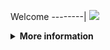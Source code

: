 Welcome
--------|
![](https://media.tenor.com/iVCiM9W7cvYAAAAd/welcome.gif)

<details>
  <summary><b>More information</b></summary>
  
#### ★ Social Accounts ★
<a href="https://www.facebook.com/Denventa.Xayonara.Team.UnlimitedARMY"><img src="https://raw.githubusercontent.com/Dumai-991/Dumai-991/main/Image/images.png" alt="alt text" width="75" height="75"></a>  
# ✭ LIST RANDOM USER AGENT 
  
  
  
### • - [ ( Link Pertama ) ]
### - [ https://whatmyuseragent.com/browser/sb/samsung-browser/96 ]
  # [++]
  # ----- [ ( User Agent ) ] ----- #
  ```Mozilla/5.0 (Linux; Android 7.0; SAMSUNG SM-G935L Build/NRD90M) AppleWebKit/537.36 (KHTML, like Gecko) SamsungBrowser/96.4 Chrome/56.0.2924.87 Mobile Safari/537.36```
### • - [ ( Link Kedua ) ]
### - [ https://whatmyuseragent.com/browser/sb/samsung-browser/9 ]
  # [++]
  # ----- [ ( User Agent ) ] ----- #
  ```Mozilla/5.0 (Linux; Android 6.0; CPH1715 Build/MRA58K) AppleWebKit/537.36 (KHTML, like Gecko) SamsungBrowser/9.2 Chrome/67.0.3396.87 Mobile Safari/537.36```
  
  ```Mozilla/5.0 (Linux; Android 9; SAMSUNG SM-J610G Build/PPR1.180610.011) AppleWebKit/537.36 (KHTML, like Gecko) SamsungBrowser/9.2 Chrome/67.0.3396.87 Mobile Safari/537.36```
  
  ```Mozilla/5.0 (Linux; Android 9; SAMSUNG SM-J610FN Build/PPR1.180610.011) AppleWebKit/537.36 (KHTML, like Gecko) SamsungBrowser/9.2 Chrome/67.0.3396.87 Mobile Safari/537.36```
  
  ```Mozilla/5.0 (Linux; Android 9; SAMSUNG SM-J610F Build/PPR1.180610.011) AppleWebKit/537.36 (KHTML, like Gecko) SamsungBrowser/9.4 Chrome/67.0.3396.87 Mobile Safari/537.36```
  
  ```Mozilla/5.0 (Linux; Android 9; SAMSUNG SM-J610F Build/PPR1.180610.011) AppleWebKit/537.36 (KHTML, like Gecko) SamsungBrowser/9.2 Chrome/67.0.3396.87 Mobile Safari/537.36```
  
  ```Mozilla/5.0 (Linux; Android 9; SAMSUNG SM-J415N Build/PPR1.180610.011) AppleWebKit/537.36 (KHTML, like Gecko) SamsungBrowser/9.4 Chrome/67.0.3396.87 Mobile Safari/537.36```
  
  ```Mozilla/5.0 (Linux; Android 9; SAMSUNG SM-J415N Build/PPR1.180610.011) AppleWebKit/537.36 (KHTML, like Gecko) SamsungBrowser/9.2 Chrome/67.0.3396.87 Mobile Safari/537.36```
  
  ```Mozilla/5.0 (Linux; Android 9; SAMSUNG SM-J415GN Build/PPR1.180610.011) AppleWebKit/537.36 (KHTML, like Gecko) SamsungBrowser/9.2 Chrome/67.0.3396.87 Mobile Safari/537.36```
  
  ```Mozilla/5.0 (Linux; Android 9; SAMSUNG SM-J415G Build/PPR1.180610.011) AppleWebKit/537.36 (KHTML, like Gecko) SamsungBrowser/9.4 Chrome/67.0.3396.87 Mobile Safari/537.36```
  
  ```Mozilla/5.0 (Linux; Android 9; SAMSUNG SM-J415G Build/PPR1.180610.011) AppleWebKit/537.36 (KHTML, like Gecko) SamsungBrowser/9.2 Chrome/67.0.3396.87 Mobile Safari/537.36```
  
  ```Mozilla/5.0 (Linux; Android 9; SAMSUNG SM-J415FN Build/PPR1.180610.011) AppleWebKit/537.36 (KHTML, like Gecko) SamsungBrowser/9.4 Chrome/67.0.3396.87 Mobile Safari/537.36```
  
  ```Mozilla/5.0 (Linux; Android 9; SAMSUNG SM-J415FN Build/PPR1.180610.011) AppleWebKit/537.36 (KHTML, like Gecko) SamsungBrowser/9.2 Chrome/67.0.3396.87 Mobile Safari/537.36```
  
  ```Mozilla/5.0 (Linux; Android 9; SAMSUNG SM-J415F Build/PPR1.180610.011) AppleWebKit/537.36 (KHTML, like Gecko) SamsungBrowser/9.4 Chrome/67.0.3396.87 Mobile Safari/537.36```
  
  ```Mozilla/5.0 (Linux; Android 9; SAMSUNG SM-J415F Build/PPR1.180610.011) AppleWebKit/537.36 (KHTML, like Gecko) SamsungBrowser/9.2 Chrome/67.0.3396.87 Mobile Safari/537.36```
  
  ```Mozilla/5.0 (Linux; Android 9; SAMSUNG SM-A730F Build/PPR1.180610.011) AppleWebKit/537.36 (KHTML, like Gecko) SamsungBrowser/9.4 Chrome/67.0.3396.87 Mobile Safari/537.36```
  
  ```Mozilla/5.0 (Linux; Android 9; SAMSUNG SM-A730F Build/PPR1.180610.011) AppleWebKit/537.36 (KHTML, like Gecko) SamsungBrowser/9.2 Chrome/67.0.3396.87 Mobile Safari/537.36```
  
  ```Mozilla/5.0 (Linux; Android 9; SAMSUNG SM-A730F Build/PPR1.180610.011) AppleWebKit/537.36 (KHTML, like Gecko) SamsungBrowser/9.0 Chrome/67.0.3396.87 Mobile Safari/537.36```
  
  ```Mozilla/5.0 (Linux; Android 8.1.0; SAMSUNG SM-J610FN Build/M1AJQ) AppleWebKit/537.36 (KHTML, like Gecko) SamsungBrowser/9.2 Chrome/67.0.3396.87 Mobile Safari/537.36```
  
  ```Mozilla/5.0 (Linux; Android 8.1.0; SAMSUNG SM-J610F Build/M1AJQ) AppleWebKit/537.36 (KHTML, like Gecko) SamsungBrowser/9.2 Chrome/67.0.3396.87 Mobile Safari/537.36```
  
  ```Mozilla/5.0 (Linux; Android 8.1.0; SAMSUNG SM-J415G Build/M1AJQ) AppleWebKit/537.36 (KHTML, like Gecko) SamsungBrowser/9.2 Chrome/67.0.3396.87 Mobile Safari/537.36```
### • - [ ( Link Ketiga ) ]
### - [ https://whatmyuseragent.com/browser/sb/samsung-browser/9 ]
  # [++]
  # ----- [ ( User Agent ) ] ----- #
  ```Mozilla/5.0 (Linux; Android 8.1.0; SM-J415F Build/M1AJQ; wv) AppleWebKit/537.36 (KHTML, like Gecko) Version/4.0 Chrome/106.0.5249.79 Mobile Safari/537.36[FBAN/EMA;FBLC/fr_FR;FBAV/326.0.0.17.97;]```
  
  ```Mozilla/5.0 (Linux; Android 9; SM-J415GN Build/PPR1.180610.011; wv) AppleWebKit/537.36 (KHTML, like Gecko) Version/4.0 Chrome/97.0.4692.98 Mobile Safari/537.36[FBAN/EMA;FBLC/en_US;FBAV/335.0.0.15.96;]```
  
  ```Mozilla/5.0 (Linux; Android 9; SM-J415GN Build/PPR1.180610.011; wv) AppleWebKit/537.36 (KHTML, like Gecko) Version/4.0 Chrome/93.0.4577.62 Mobile Safari/537.36[FBAN/EMA;FBLC/en_US;FBAV/318.0.0.16.105;]```
  
  ```Mozilla/5.0 (Linux; Android 9; SM-J415GN Build/PPR1.180610.011; wv) AppleWebKit/537.36 (KHTML, like Gecko) Version/4.0 Chrome/74.0.3729.136 Mobile Safari/537.36 [FB_IAB/FB4A;FBAV/387.0.0.24.102;]```
  
  ```Mozilla/5.0 (Linux; Android 9; SM-J415GN Build/PPR1.180610.011; wv) AppleWebKit/537.36 (KHTML, like Gecko) Version/4.0 Chrome/74.0.3729.136 Mobile Safari/537.36 [FB_IAB/FB4A;FBAV/224.0.0.33.114;]```
  
  ```Mozilla/5.0 (Linux; Android 9; SM-J415GN Build/PPR1.180610.011; wv) AppleWebKit/537.36 (KHTML, like Gecko) Version/4.0 Chrome/112.0.5615.48 Mobile Safari/537.36 [FB_IAB/Orca-Android;FBAV/403.1.0.17.106;]```
  
  ```Mozilla/5.0 (Linux; Android 9; SM-J415GN Build/PPR1.180610.011; wv) AppleWebKit/537.36 (KHTML, like Gecko) Version/4.0 Chrome/108.0.5359.79 Mobile Safari/537.36 [FB_IAB/FB4A;FBAV/394.1.0.51.107;]```
  
  ```Mozilla/5.0 (Linux; Android 9; SM-J415GN Build/PPR1.180610.011; wv) AppleWebKit/537.36 (KHTML, like Gecko) Version/4.0 Chrome/107.0.5304.91 Mobile Safari/537.36[FBAN/EMA;FBLC/en_US;FBAV/343.0.0.13.79;]```
  
  ```Mozilla/5.0 (Linux; Android 9; SM-J415GN Build/PPR1.180610.011; wv) AppleWebKit/537.36 (KHTML, like Gecko) Version/4.0 Chrome/107.0.5304.105 Mobile Safari/537.36 [FB_IAB/FB4A;FBAV/392.2.0.33.108;]```
  
  ```Mozilla/5.0 (Linux; Android 9; SM-J415GN Build/PPR1.180610.011; wv) AppleWebKit/537.36 (KHTML, like Gecko) Version/4.0 Chrome/106.0.5249.126 Mobile Safari/537.36 [FB_IAB/FB4A;FBAV/389.0.0.42.111;]```
  
  ```Mozilla/5.0 (Linux; Android 9; SM-J415GN Build/PPR1.180610.011; wv) AppleWebKit/537.36 (KHTML, like Gecko) Version/4.0 Chrome/105.0.5195.136 Mobile Safari/537.36 [FB_IAB/FB4A;FBAV/385.0.0.32.114;]```
  
  ```Mozilla/5.0 (Linux; Android 9; SM-J415G Build/PPR1.180610.011; wv) AppleWebKit/537.36 (KHTML, like Gecko) Version/4.0 Chrome/74.0.3729.136 Mobile Safari/537.36[FBAN/EMA;FBLC/pt_BR;FBAV/350.0.0.5.116;]```
  
  ```Mozilla/5.0 (Linux; Android 9; SM-J415F Build/PPR1.180610.011; wv) AppleWebKit/537.36 (KHTML, like Gecko) Version/4.0 Chrome/96.0.4664.104 Mobile Safari/537.36 [FB_IAB/Orca-Android;FBAV/395.0.0.10.75;]```
  
  ```Mozilla/5.0 (Linux; Android 9; SM-J415F Build/PPR1.180610.011; wv) AppleWebKit/537.36 (KHTML, like Gecko) Version/4.0 Chrome/74.0.3729.136 Mobile Safari/537.36[FBAN/EMA;FBLC/en_US;FBAV/322.0.0.6.110;]```
  
  ```Mozilla/5.0 (Linux; Android 9; SM-J415F Build/PPR1.180610.011; wv) AppleWebKit/537.36 (KHTML, like Gecko) Version/4.0 Chrome/108.0.5359.128 Mobile Safari/537.36 [FB_IAB/Orca-Android;FBAV/396.0.0.14.82;]```
  
  ```Mozilla/5.0 (Linux; Android 9; SM-J415F Build/PPR1.180610.011; wv) AppleWebKit/537.36 (KHTML, like Gecko) Version/4.0 Chrome/108.0.5359.128 Mobile Safari/537.36[FBAN/EMA;FBLC/en_GB;FBAV/342.0.0.11.89;]```
  
  ```Mozilla/5.0 (Linux; Android 8.1.0; SM-J415GN Build/M1AJQ; wv) AppleWebKit/537.36 (KHTML, like Gecko) Version/4.0 Chrome/81.0.4044.117 Mobile Safari/537.36 [FB_IAB/FB4A;FBAV/393.0.0.35.106;]```
  
  ```Mozilla/5.0 (Linux; Android 8.1.0; SM-J415GN Build/M1AJQ; wv) AppleWebKit/537.36 (KHTML, like Gecko) Version/4.0 Chrome/111.0.5563.116 Mobile Safari/537.36[FBAN/EMA;FBLC/en_US;FBAV/298.0.0.10.115;]```
  
  ```Mozilla/5.0 (Linux; Android 8.1.0; SM-J415GN Build/M1AJQ; wv) AppleWebKit/537.36 (KHTML, like Gecko) Version/4.0 Chrome/110.0.5481.153 Mobile Safari/537.36 [FB_IAB/FB4A;FBAV/392.2.0.33.108;]```
  
  ```Mozilla/5.0 (Linux; Android 8.1.0; SM-J415GN Build/M1AJQ; wv) AppleWebKit/537.36 (KHTML, like Gecko) Version/4.0 Chrome/108.0.5359.128 Mobile Safari/537.36[FBAN/EMA;FBLC/en_US;FBAV/337.0.0.7.102;]```
### • - [ ( Link Ketiga ) ]
### - [ https://whatmyuseragent.com/browser/sb/samsung-browser/9 ]
  # [++]
  # ----- [ ( User Agent ) ] ----- #
  ### Tunggu Hari Selanjutnya Untuk Mendapatkan User Agent Yang Lainnya, Terimakasih Telah Menggunakan User Agent Ini 
